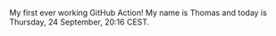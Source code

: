 My first ever working GitHub Action!
My name is Thomas and today is Thursday, 24 September, 20:16 CEST. 
